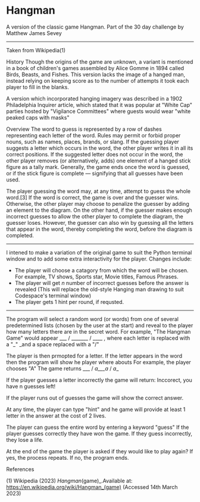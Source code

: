# Hangman
A version of the classic game Hangman. Part of the 30 day challenge by Matthew James Sevey

---------------------------------------------------------------------------------------------------------

Taken from Wikipedia(1)

History
Though the origins of the game are unknown, a variant is mentioned in a book of children's games assembled by Alice Gomme in 1894 called Birds, Beasts, and Fishes. This version lacks the image of a hanged man, instead relying on keeping score as to the number of attempts it took each player to fill in the blanks.

A version which incorporated hanging imagery was described in a 1902 Philadelphia Inquirer article, which stated that it was popular at "White Cap" parties hosted by "Vigilance Committees" where guests would wear "white peaked caps with masks"

Overview
The word to guess is represented by a row of dashes representing each letter of the word. Rules may permit or forbid proper nouns, such as names, places, brands, or slang. If the guessing player suggests a letter which occurs in the word, the other player writes it in all its correct positions. If the suggested letter does not occur in the word, the other player removes (or alternatively, adds) one element of a hanged stick figure as a tally mark. Generally, the game ends once the word is guessed, or if the stick figure is complete — signifying that all guesses have been used.

The player guessing the word may, at any time, attempt to guess the whole word.[3] If the word is correct, the game is over and the guesser wins. Otherwise, the other player may choose to penalize the guesser by adding an element to the diagram. On the other hand, if the guesser makes enough incorrect guesses to allow the other player to complete the diagram, the guesser loses. However, the guesser can also win by guessing all the letters that appear in the word, thereby completing the word, before the diagram is completed.

----------------------------------------------------------------------------------------------------------

I intened to make a variation of the original game to suit the Python terminal window and to add some extra interactivity for the player. Changes include:

- The player will choose a catagory from which the word will be chosen. For example, TV shows, Sports star, Movie titles, Famous Phrases.
- The player will get _n_ number of incorrect guesses before the answer is revealed (This will replace the old-style Hanging man drawing to suit Codespace's terminal window)
- The player gets 1 hint per round, if requsted.

----------------------------------------------------------------------------------------------------------

The program will select a random word (or words) from one of several predetermined lists (chosen by the user at the start) and reveal to the player how many letters there are in the secret word. For example, "The Hangman Game" would appear ___ / _______ / ____ , where each letter is replaced with a "_" _and a space replaced with a "/"

The player is then prmopted for a letter.
If the letter appears in the word then the program will show he player where abouts For example, the player chooses "A"
The game returns
___ / _a___a_ / _a__


If the player guesses a letter incorrectly the game will return:
Inccorect, you have n guesses left!

If the player runs out of guesses the game will show the correct answer.

At any time, the player can type "hint" and he game will provide at least 1 letter in the answer at the cost of 2 lives.

The player can guess the entire word by entering a keyword "guess"
If the player guesses correctly they have won the game.
If they guess incorrectly, they lose a life.

At the end of the game the player is asked if they would like to play again?
If yes, the process repeats.
If no, the program ends.

References

(1) Wikipedia (2023) _Hangman_(game)_.Available at: https://en.wikipedia.org/wiki/Hangman_(game) (Accessed 14th March 2023)

